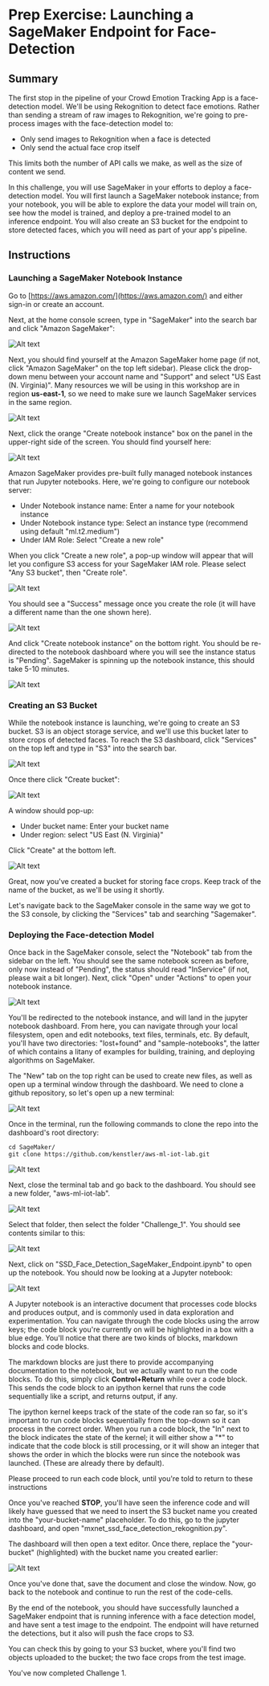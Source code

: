 # Prep Exercise: Launching a SageMaker Endpoint for Face-Detection

## Summary

The first stop in the pipeline of your Crowd Emotion Tracking App is a face-detection model. We'll be using Rekognition to detect face emotions. Rather than sending a stream of raw images to Rekognition, we're going to pre-process images with the face-detection model to:
* Only send images to Rekognition when a face is detected
* Only send the actual face crop itself

This limits both the number of API calls we make, as well as the size of content we send.

In this challenge, you will use SageMaker in your efforts to deploy a face-detection model. You will first launch a SageMaker notebook instance; from your notebook, you will be able to explore the data your model will train on, see how the model is trained, and deploy a pre-trained model to an inference endpoint. You will also create an S3 bucket for the endpoint to store detected faces, which you will need as part of your app's pipeline.

## Instructions

### Launching a SageMaker Notebook Instance

Go to [https://aws.amazon.com/](https://aws.amazon.com/) and either sign-in or create an account.

Next, at the home console screen, type in "SageMaker" into the search bar and click "Amazon SageMaker":

![Alt text](../screenshots/console_0.png)

Next, you should find yourself at the Amazon SageMaker home page (if not, click "Amazon SageMaker" on the top left sidebar).
Please click the drop-down menu between your account name and "Support" and select "US East (N. Virginia)". Many resources we will be using in this workshop are in region **us-east-1**, so we need to make sure we launch SageMaker services in the same region.

![Alt text](../screenshots/sagemaker_home_0.png)

Next, click the orange "Create notebook instance" box on the panel in the upper-right side of the screen. You should find yourself here:

![Alt text](../screenshots/create_nb_instance_0.png)

Amazon SageMaker provides pre-built fully managed notebook instances that run Jupyter notebooks. Here, we're going to configure our notebook server:
* Under Notebook instance name: Enter a name for your notebook instance
* Under Notebook instance type: Select an instance type (recommend using default "ml.t2.medium")
* Under IAM Role: Select "Create a new role"

When you click "Create a new role", a pop-up window will appear that will let you configure S3 access for your SageMaker IAM role. Please select "Any S3 bucket", then "Create role".

![Alt text](../screenshots/create_iam_role_0.png)

You should see a "Success" message once you create the role (it will have a different name than the one shown here).

![Alt text](../screenshots/create_nb_instance_1.png)

And click "Create notebook instance" on the bottom right. You should be re-directed to the notebook dashboard where you will see the instance status is "Pending". SageMaker is spinning up the notebook instance, this should take 5-10 minutes.

![Alt text](../screenshots/notebook_dashboard_0.png)

### Creating an S3 Bucket

While the notebook instance is launching, we're going to create an S3 bucket. S3 is an object storage service, and we'll use this bucket later to store crops of detected faces. To reach the S3 dashboard, click "Services" on the top left and type in "S3" into the search bar.

![Alt text](../screenshots/search_s3_0.png)

Once there click "Create bucket":

![Alt text](../screenshots/create_bucket_0.png)

A window should pop-up:
* Under bucket name: Enter your bucket name
* Under region: select "US East (N. Virginia)"

Click "Create" at the bottom left.

![Alt text](../screenshots/create_bucket_1.png)

Great, now you've created a bucket for storing face crops. Keep track of the name of the bucket, as we'll be using it shortly. 

Let's navigate back to the SageMaker console in the same way we got to the S3 console, by clicking the "Services" tab and searching "Sagemaker".

### Deploying the Face-detection Model

Once back in the SageMaker console, select the "Notebook" tab from the sidebar on the left. You should see the same notebook screen as before, only now instead of "Pending", the status should read "InService" (if not, please wait a bit longer). Next, click "Open" under "Actions" to open your notebook instance.

![Alt text](../screenshots/notebook_dashboard_1.png)

You'll be redirected to the notebook instance, and will land in the jupyter notebook dashboard. From here, you can navigate through your local filesystem, open and edit notebooks, text files, terminals, etc. By default, you'll have two directories: "lost+found" and "sample-notebooks", the latter of which contains a litany of examples for building, training, and deploying algorithms on SageMaker.

The "New" tab on the top right can be used to create new files, as well as open up a terminal window through the dashboard. We need to clone a github repository, so let's open up a new terminal:

![Alt text](../screenshots/jupyter_dashboard_1.png)

Once in the terminal, run the following commands to clone the repo into the dashboard's root directory:
```shell
cd SageMaker/
git clone https://github.com/kenstler/aws-ml-iot-lab.git
```
![Alt text](../screenshots/terminal_0.png)

Next, close the terminal tab and go back to the dashboard. You should see a new folder, "aws-ml-iot-lab". 

![Alt text](../screenshots/jupyter_dashboard_2.png)

Select that folder, then select the folder "Challenge_1". You should see contents similar to this:

![Alt text](../screenshots/jupyter_dashboard_3.png)

Next, click on "SSD_Face_Detection_SageMaker_Endpoint.ipynb" to open up the notebook. You should now be looking at a Jupyter notebook:

![Alt text](../screenshots/jupyter_notebook_0.png)

A Jupyter notebook is an interactive document that processes code blocks and produces output, and is commonly used in data exploration and experimentation. You can navigate through the code blocks using the arrow keys; the code block you're currently on will be highlighted in a box with a blue edge. You'll notice that there are two kinds of blocks, markdown blocks and code blocks. 

The markdown blocks are just there to provide accompanying documentation to the notebook, but we actually want to run the code blocks. To do this, simply click **Control+Return** while over a code block. This sends the code block to an ipython kernel that runs the code sequentially like a script, and returns output, if any. 

The ipython kernel keeps track of the state of the code ran so far, so it's important to run code blocks sequentially from the top-down so it can process in the correct order. When you run a code block, the "In" next to the block indicates the state of the kernel; it will either show a "\*" to indicate that the code block is still processing, or it will show an integer that shows the order in which the blocks were run since the notebook was launched. (These are already there by default).

Please proceed to run each code block, until you're told to return to these instructions

Once you've reached **STOP**, you'll have seen the inference code and will likely have guessed that we need to insert the S3 bucket name you created into the "your-bucket-name" placeholder. To do this, go to the jupyter dashboard, and open "mxnet_ssd_face_detection_rekognition.py".

The dashboard will then open a text editor. Once there, replace the "your-bucket" (highlighted) with the bucket name you created earlier:

![Alt text](../screenshots/script_0.png)

Once you've done that, save the document and close the window. Now, go back to the notebook and continue to run the rest of the code-cells.

By the end of the notebook, you should have successfully launched a SageMaker endpoint that is running inference with a face detection model, and have sent a test image to the endpoint. The endpoint will have returned the detections, but it also will push the face crops to S3.

You can check this by going to your S3 bucket, where you'll find two objects uploaded to the bucket; the two face crops from the test image.

You've now completed Challenge 1.
